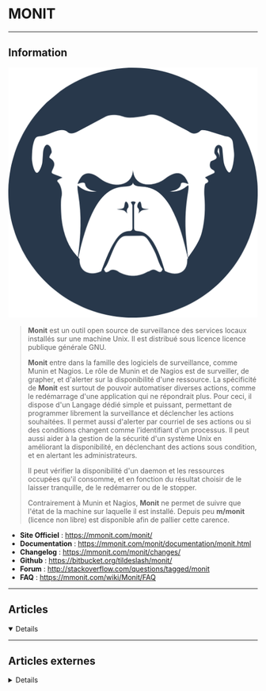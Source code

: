 # MONIT
----

## <i class="fa-solid fa-hashtag"></i> Information

![Logo](../../_media/apps/monit/monit_logo.png ':size=250 :no-zoom')


> <i class="fa-solid fa-quote-left"></i> **Monit** est un outil open source de surveillance des services locaux installés sur une machine Unix. Il est distribué sous licence licence publique générale GNU.
>
> **Monit** entre dans la famille des logiciels de surveillance, comme Munin et Nagios. Le rôle de Munin et de Nagios est de surveiller, de grapher, et d'alerter sur la disponibilité d'une ressource. La spécificité de **Monit** est surtout de pouvoir automatiser diverses actions, comme le redémarrage d'une application qui ne répondrait plus. Pour ceci, il dispose d'un Langage dédié simple et puissant, permettant de programmer librement la surveillance et déclencher les actions souhaitées. Il permet aussi d'alerter par courriel de ses actions ou si des conditions changent comme l’identifiant d'un processus. Il peut aussi aider à la gestion de la sécurité d'un système Unix en améliorant la disponibilité, en déclenchant des actions sous condition, et en alertant les administrateurs.
>
> Il peut vérifier la disponibilité d'un daemon et les ressources occupées qu'il consomme, et en fonction du résultat choisir de le laisser tranquille, de le redémarrer ou de le stopper.
>
> Contrairement à Munin et Nagios, **Monit** ne permet de suivre que l'état de la machine sur laquelle il est installé. Depuis peu **m/monit** (licence non libre) est disponible afin de pallier cette carence. <i class="fa-solid fa-quote-left fa-rotate-180"></i>


- <i class="fa-solid fa-globe"></i> **Site Officiel** : https://mmonit.com/monit/
- <i class="fa-solid fa-book"></i> **Documentation** : https://mmonit.com/monit/documentation/monit.html
- <i class="fa-solid fa-file-circle-question"></i> **Changelog** : https://mmonit.com/monit/changes/
- <i class="fa-brands fa-github"></i> **Github** : https://bitbucket.org/tildeslash/monit/
- <i class="fas fa-comments"></i> **Forum** : http://stackoverflow.com/questions/tagged/monit
- <i class="far fa-question-circle"></i> **FAQ** : https://mmonit.com/wiki/Monit/FAQ

---

## <i class="fa-regular fa-newspaper"></i> Articles

<details open>

</details>

---

## <i class="fa-solid fa-glasses"></i> Articles externes

<details>

- [Debian 9 64 Bits – Monit](https://memos.nadus.fr/debian-9-64-bits-monit/)
- [How to install and use Monit on Ubuntu/Debian Linux server as process supervision tool](https://www.cyberciti.biz/faq/how-to-install-and-use-monit-on-ubuntudebian-linux-server/)
- [How to Install Monit Monitoring Tool on Ubuntu 16.04](https://dzone.com/articles/how-to-install-monit-monitoring-tool-on-ubuntu-160)
- [How to monitor background process using Monit](https://blog.sleeplessbeastie.eu/2014/11/04/how-to-monitor-background-process-using-monit/)
- [How to monitor TigerVNC service using Monit](https://blog.sleeplessbeastie.eu/2014/11/11/how-to-monitor-tigervnc-service-using-monit/)
- [Monit - A quick look at the web-interface](https://blog.sleeplessbeastie.eu/2014/10/14/monit-a-quick-look-at-the-web-interface/)
- [Monit – HTTPS pour l’interface web](https://www.it-connect.fr/monit-https-pour-linterface-web/)
- [Monit – Installation et configuration](https://www.it-connect.fr/monit-installation-et-configuration/)
- [Monit – L’interface web](https://www.it-connect.fr/monit-linterface-web/)
- [Monit – Utiliser un fichier htpasswd pour l’authentification](https://www.it-connect.fr/monit-utiliser-un-fichier-htpasswd-pour-lauthentification/)
- [Monit : Alerter et Réagir en cas de panne](https://doc.ubuntu-fr.org/monit)

</details>